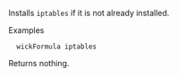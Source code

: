 Installs `iptables` if it is not already installed.

Examples

      wickFormula iptables

Returns nothing.


